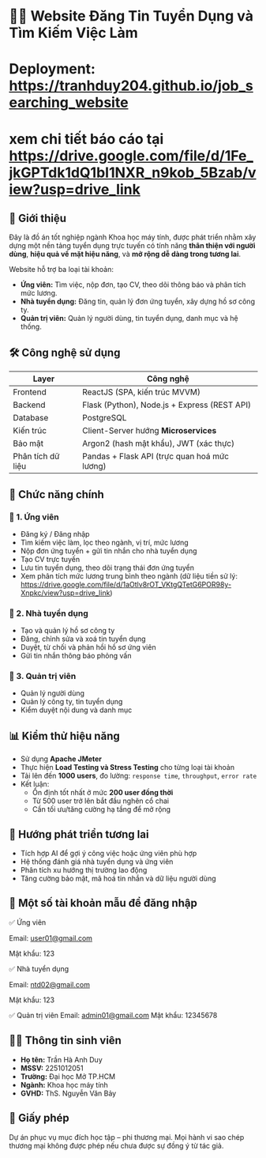 # 🧑‍💼 Website Đăng Tin Tuyển Dụng và Tìm Kiếm Việc Làm
# Deployment: https://tranhduy204.github.io/job_searching_website
# xem chi tiết báo cáo tại https://drive.google.com/file/d/1Fe_jkGPTdk1dQ1bI1NXR_n9kob_5Bzab/view?usp=drive_link
## 📝 Giới thiệu
Đây là đồ án tốt nghiệp ngành Khoa học máy tính, được phát triển nhằm xây dựng một nền tảng tuyển dụng trực tuyến có tính năng **thân thiện với người dùng**, **hiệu quả về mặt hiệu năng**, và **mở rộng dễ dàng trong tương lai**.

Website hỗ trợ ba loại tài khoản:
- **Ứng viên:** Tìm việc, nộp đơn, tạo CV, theo dõi thông báo và phân tích mức lương.
- **Nhà tuyển dụng:** Đăng tin, quản lý đơn ứng tuyển, xây dựng hồ sơ công ty.
- **Quản trị viên:** Quản lý người dùng, tin tuyển dụng, danh mục và hệ thống.

## 🛠️ Công nghệ sử dụng

| Layer         | Công nghệ                                  |
|---------------|---------------------------------------------|
| Frontend      | ReactJS (SPA, kiến trúc MVVM)              |
| Backend       | Flask (Python), Node.js + Express (REST API) |
| Database      | PostgreSQL                                 |
| Kiến trúc     | Client-Server hướng **Microservices**       |
| Bảo mật       | Argon2 (hash mật khẩu), JWT (xác thực)     |
| Phân tích dữ liệu | Pandas + Flask API (trực quan hoá mức lương)  |

## 🔑 Chức năng chính

### 📌 1. Ứng viên
- Đăng ký / Đăng nhập
- Tìm kiếm việc làm, lọc theo ngành, vị trí, mức lương
- Nộp đơn ứng tuyển + gửi tin nhắn cho nhà tuyển dụng
- Tạo CV trực tuyến
- Lưu tin tuyển dụng, theo dõi trạng thái đơn ứng tuyển
- Xem phân tích mức lương trung bình theo ngành (dữ liệu tiền sử lý: https://drive.google.com/file/d/1aOtlv8rOT_VKtgQTetG6POR98y-Xnpkc/view?usp=drive_link)

### 📌 2. Nhà tuyển dụng
- Tạo và quản lý hồ sơ công ty
- Đăng, chỉnh sửa và xoá tin tuyển dụng
- Duyệt, từ chối và phản hồi hồ sơ ứng viên
- Gửi tin nhắn thông báo phỏng vấn

### 📌 3. Quản trị viên
- Quản lý người dùng
- Quản lý công ty, tin tuyển dụng
- Kiểm duyệt nội dung và danh mục

## 📊 Kiểm thử hiệu năng

- Sử dụng **Apache JMeter**
- Thực hiện **Load Testing và Stress Testing** cho từng loại tài khoản
- Tải lên đến **1000 users**, đo lường: `response time`, `throughput`, `error rate`
- Kết luận:
  - Ổn định tốt nhất ở mức **200 user đồng thời**
  - Từ 500 user trở lên bắt đầu nghẽn cổ chai
  - Cần tối ưu/tăng cường hạ tầng để mở rộng

## 📌 Hướng phát triển tương lai
- Tích hợp AI để gợi ý công việc hoặc ứng viên phù hợp
- Hệ thống đánh giá nhà tuyển dụng và ứng viên
- Phân tích xu hướng thị trường lao động
- Tăng cường bảo mật, mã hoá tin nhắn và dữ liệu người dùng
## 🧪 Một số tài khoản mẫu để đăng nhập

✅ Ứng viên

Email: user01@gmail.com

Mật khẩu: 123

✅ Nhà tuyển dụng

Email: ntd02@gmail.com

Mật khẩu: 123

✅ Quản trị viên
Email: admin01@gmail.com
Mật khẩu: 12345678

## 👨‍🎓 Thông tin sinh viên

- **Họ tên:** Trần Hà Anh Duy  
- **MSSV:** 2251012051  
- **Trường:** Đại học Mở TP.HCM  
- **Ngành:** Khoa học máy tính  
- **GVHD:** ThS. Nguyễn Văn Bảy  

## 📄 Giấy phép

Dự án phục vụ mục đích học tập – phi thương mại. Mọi hành vi sao chép thương mại không được phép nếu chưa được sự đồng ý từ tác giả.
